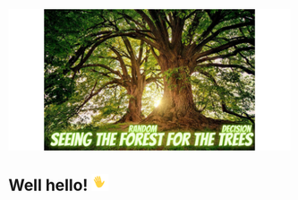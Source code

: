 <img src="https://raw.githubusercontent.com/Smadd/Smadd/master/smadd_tree.png">


# Well hello! <img src="https://raw.githubusercontent.com/Smadd/Smadd/master/Cliply_co_wave.gif" width="30px">



<!--
**smadd/smadd** is a ✨ _special_ ✨ repository because its `README.md` (this file) appears on your GitHub profile.

Here are some ideas to get you started:

- 🔭 I’m currently working on ...
- 🌱 I’m currently learning ...
- 👯 I’m looking to collaborate on ...
- 🤔 I’m looking for help with ...
- 💬 Ask me about ...
- 📫 How to reach me: ...
- 😄 Pronouns: ...
- ⚡ Fun fact: ...
-->
